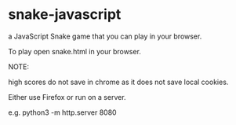 # snake-javascript

a JavaScript Snake game that you can play in your browser.

To play open snake.html in your browser.

NOTE:

high scores do not save in chrome as it does not save local cookies.

Either use Firefox or run on a server.

e.g. python3 -m http.server 8080

